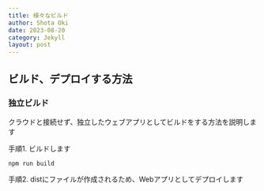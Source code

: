 ```yaml
---
title: 様々なビルド
author: Shota Oki
date: 2023-08-20
category: Jekyll
layout: post
---
```


## ビルド、デプロイする方法

### 独立ビルド

クラウドと接続せず、独立したウェブアプリとしてビルドをする方法を説明します

手順1. ビルドします

```
npm run build
```

手順2. distにファイルが作成されるため、Webアプリとしてデプロイします

